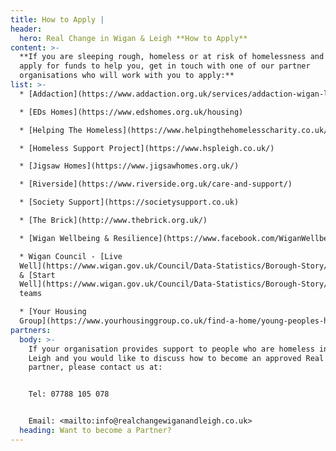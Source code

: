 ```yaml
---
title: How to Apply |
header:
  hero: Real Change in Wigan & Leigh **How to Apply**
content: >-
  **If you are sleeping rough, homeless or at risk of homelessness and want to
  apply for funds to help you, get in touch with one of our partner
  organisations who will work with you to apply:**
list: >-
  * [Addaction](https://www.addaction.org.uk/services/addaction-wigan-leigh)

  * [EDs Homes](https://www.edshomes.org.uk/housing)

  * [Helping The Homeless](https://www.helpingthehomelesscharity.co.uk/)

  * [Homeless Support Project](https://www.hspleigh.co.uk/)

  * [Jigsaw Homes](https://www.jigsawhomes.org.uk/)

  * [Riverside](https://www.riverside.org.uk/care-and-support/)

  * [Society Support](https://societysupport.co.uk)

  * [The Brick](http://www.thebrick.org.uk/)

  * [Wigan Wellbeing & Resilience](https://www.facebook.com/WiganWellbeing/)

  * Wigan Council - [Live
  Well](https://www.wigan.gov.uk/Council/Data-Statistics/Borough-Story/Live-Well.aspx)
  & [Start
  Well](https://www.wigan.gov.uk/Council/Data-Statistics/Borough-Story/Start-Well.aspx)
  teams

  * [Your Housing
  Group](https://www.yourhousinggroup.co.uk/find-a-home/young-peoples-housing/foyers/)
partners:
  body: >-
    If your organisation provides support to people who are homeless in Wigan &
    Leigh and you would like to discuss how to become an approved Real Change
    partner, please contact us at:


    Tel: 07788 105 078


    Email: <mailto:info@realchangewiganandleigh.co.uk>
  heading: Want to become a Partner?
---
```


